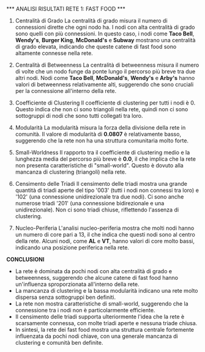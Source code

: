 *** ANALISI RISULTATI RETE 1: FAST FOOD ***

 1. Centralità di Grado
La centralità di grado misura il numero di connessioni dirette che ogni nodo ha. I nodi con alta centralità di grado sono quelli con più connessioni. In questo caso, i nodi come **Taco Bell**, **Wendy's**, **Burger King**, **McDonald's** e **Subway** mostrano una centralità di grado elevata, indicando che queste catene di fast food sono altamente connesse nella rete.

 2. Centralità di Betweenness
La centralità di betweenness misura il numero di volte che un nodo funge da ponte lungo il percorso più breve tra due altri nodi. Nodi come **Taco Bell**, **McDonald's**, **Wendy's** e **Arby's** hanno valori di betweenness relativamente alti, suggerendo che sono cruciali per la connessione all'interno della rete.

 3. Coefficiente di Clustering
Il coefficiente di clustering per tutti i nodi è 0. Questo indica che non ci sono triangoli nella rete, quindi non ci sono sottogruppi di nodi che sono tutti collegati tra loro.

 4. Modularità
La modularità misura la forza della divisione della rete in comunità. Il valore di modularità di **0.0807** è relativamente basso, suggerendo che la rete non ha una struttura comunitaria molto forte.

 5. Small-Worldness
Il rapporto tra il coefficiente di clustering medio e la lunghezza media del percorso più breve è **0.0**, il che implica che la rete non presenta caratteristiche di "small-world". Questo è dovuto alla mancanza di clustering (triangoli) nella rete.

 6. Censimento delle Triadi
Il censimento delle triadi mostra una grande quantità di triadi aperte del tipo '003' (tutti i nodi non connessi tra loro) e '102' (una connessione unidirezionale tra due nodi). Ci sono anche numerose triadi '201' (una connessione bidirezionale e una unidirezionale). Non ci sono triadi chiuse, riflettendo l'assenza di clustering.

 7. Nucleo-Periferia
L'analisi nucleo-periferia mostra che molti nodi hanno un numero di core pari a 13, il che indica che questi nodi sono al centro della rete. Alcuni nodi, come **AL** e **VT**, hanno valori di core molto bassi, indicando una posizione periferica nella rete.

**CONCLUSIONI**
- La rete è dominata da pochi nodi con alta centralità di grado e betweenness, suggerendo che alcune catene di fast food hanno un'influenza sproporzionata all'interno della rete.
- La mancanza di clustering e la bassa modularità indicano una rete molto dispersa senza sottogruppi ben definiti.
- La rete non mostra caratteristiche di small-world, suggerendo che la connessione tra i nodi non è particolarmente efficiente.
- Il censimento delle triadi supporta ulteriormente l'idea che la rete è scarsamente connessa, con molte triadi aperte e nessuna triade chiusa.
- In sintesi, la rete dei fast food mostra una struttura centrale fortemente influenzata da pochi nodi chiave, con una generale mancanza di clustering e comunità ben definite.